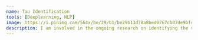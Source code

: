 ```yaml
---
name: Tau Identification 
tools: [Deeplearning, NLP]
image: https://i.pinimg.com/564x/be/29/b1/be29b13d78a8bed0767cb87de9bfc1b0.jpg
description: I am involved in the ongoing research on identifying the visible decay products from hadronic decay of Tau leptons. Tau Leptons are produced as a decay product of Higgs Boson and studying the reconstruction of Tau Leptons helps in determining properties of the Higgs Boson.
---
```


